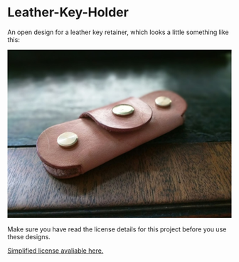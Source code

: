 # Leather-Key-Holder
An open design for a leather key retainer, which looks a little something like this:

![](https://github.com/rynehager/Leather-Key-Holder/blob/master/Images/Keyfob.jpg?raw=true "Delicious")

Make sure you have read the license details for this project before you use these designs.

[Simplified license avaliable here.](https://creativecommons.org/licenses/by-sa/4.0/)
